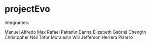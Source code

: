 # projectEvo

Integrantes:

Manuel Alfredo Max Rafael Paitan\n
Danna Elizabeth Gabriel Cheng\n
Christopher Neil Tafur Morales\n
Will Jefferson Herrera Pizarro
